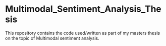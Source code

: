# Multimodal_Sentiment_Analysis_Thesis
This repository contains the code used/written as part of my masters thesis on the topic of Multimodal sentiment analysis.
